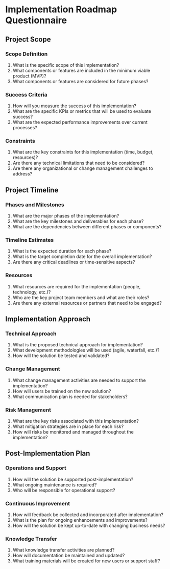 # Implementation Roadmap Questionnaire

## Project Scope

### Scope Definition
1. What is the specific scope of this implementation?
2. What components or features are included in the minimum viable product (MVP)?
3. What components or features are considered for future phases?

### Success Criteria
1. How will you measure the success of this implementation?
2. What are the specific KPIs or metrics that will be used to evaluate success?
3. What are the expected performance improvements over current processes?

### Constraints
1. What are the key constraints for this implementation (time, budget, resources)?
2. Are there any technical limitations that need to be considered?
3. Are there any organizational or change management challenges to address?

## Project Timeline

### Phases and Milestones
1. What are the major phases of the implementation?
2. What are the key milestones and deliverables for each phase?
3. What are the dependencies between different phases or components?

### Timeline Estimates
1. What is the expected duration for each phase?
2. What is the target completion date for the overall implementation?
3. Are there any critical deadlines or time-sensitive aspects?

### Resources
1. What resources are required for the implementation (people, technology, etc.)?
2. Who are the key project team members and what are their roles?
3. Are there any external resources or partners that need to be engaged?

## Implementation Approach

### Technical Approach
1. What is the proposed technical approach for implementation?
2. What development methodologies will be used (agile, waterfall, etc.)?
3. How will the solution be tested and validated?

### Change Management
1. What change management activities are needed to support the implementation?
2. How will users be trained on the new solution?
3. What communication plan is needed for stakeholders?

### Risk Management
1. What are the key risks associated with this implementation?
2. What mitigation strategies are in place for each risk?
3. How will risks be monitored and managed throughout the implementation?

## Post-Implementation Plan

### Operations and Support
1. How will the solution be supported post-implementation?
2. What ongoing maintenance is required?
3. Who will be responsible for operational support?

### Continuous Improvement
1. How will feedback be collected and incorporated after implementation?
2. What is the plan for ongoing enhancements and improvements?
3. How will the solution be kept up-to-date with changing business needs?

### Knowledge Transfer
1. What knowledge transfer activities are planned?
2. How will documentation be maintained and updated?
3. What training materials will be created for new users or support staff?
